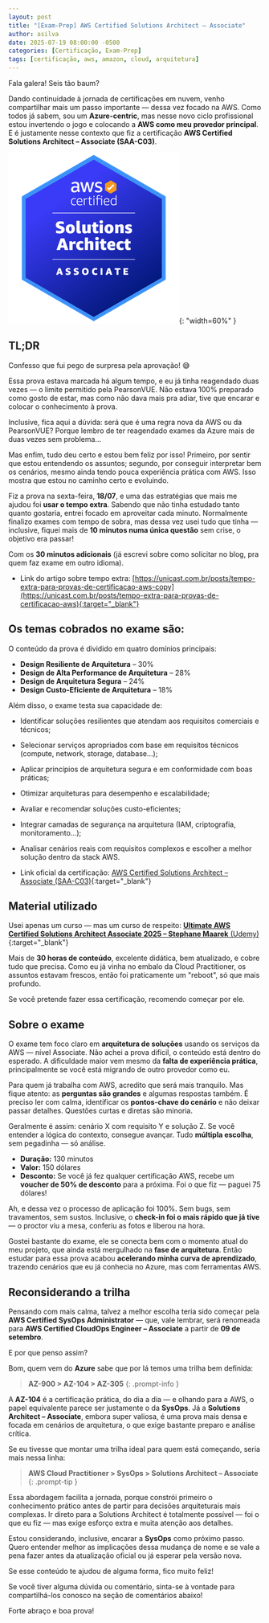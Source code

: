 ```yaml
---
layout: post
title: "[Exam-Prep] AWS Certified Solutions Architect – Associate"
author: asilva
date: 2025-07-19 08:00:00 -0500
categories: [Certificação, Exam-Prep]
tags: [certificação, aws, amazon, cloud, arquitetura]
---
```


Fala galera! Seis tão baum?

Dando continuidade à jornada de certificações em nuvem, venho compartilhar mais um passo importante — dessa vez focado na AWS. Como todos já sabem, sou um **Azure-centric**, mas nesse novo ciclo profissional estou invertendo o jogo e colocando a **AWS como meu provedor principal**. E é justamente nesse contexto que fiz a certificação **AWS Certified Solutions Architect – Associate (SAA-C03)**.

![](/assets/img/113/saa03-01.png){: "width=60%" }

## **TL;DR**

Confesso que fui pego de surpresa pela aprovação! 😅  

Essa prova estava marcada há algum tempo, e eu já tinha reagendado duas vezes — o limite permitido pela PearsonVUE. Não estava 100% preparado como gosto de estar, mas como não dava mais pra adiar, tive que encarar e colocar o conhecimento à prova.

Inclusive, fica aqui a dúvida: será que é uma regra nova da AWS ou da PearsonVUE? Porque lembro de ter reagendado exames da Azure mais de duas vezes sem problema...

Mas enfim, tudo deu certo e estou bem feliz por isso! Primeiro, por sentir que estou entendendo os assuntos; segundo, por conseguir interpretar bem os cenários, mesmo ainda tendo pouca experiência prática com AWS. Isso mostra que estou no caminho certo e evoluindo.

Fiz a prova na sexta-feira, **18/07**, e uma das estratégias que mais me ajudou foi **usar o tempo extra**. Sabendo que não tinha estudado tanto quanto gostaria, entrei focado em aproveitar cada minuto. Normalmente finalizo exames com tempo de sobra, mas dessa vez usei tudo que tinha — inclusive, fiquei mais de **10 minutos numa única questão** sem crise, o objetivo era passar!

Com os **30 minutos adicionais** (já escrevi sobre como solicitar no blog, pra quem faz exame em outro idioma).

- Link do artigo sobre tempo extra: [https://unicast.com.br/posts/tempo-extra-para-provas-de-certificacao-aws-copy](https://unicast.com.br/posts/tempo-extra-para-provas-de-certificacao-aws){:target="_blank"}

## **Os temas cobrados no exame são:**

O conteúdo da prova é dividido em quatro domínios principais:

- **Design Resiliente de Arquitetura** – 30%
- **Design de Alta Performance de Arquitetura** – 28%
- **Design de Arquitetura Segura** – 24%
- **Design Custo-Eficiente de Arquitetura** – 18%

Além disso, o exame testa sua capacidade de:

- Identificar soluções resilientes que atendam aos requisitos comerciais e técnicos;
- Selecionar serviços apropriados com base em requisitos técnicos (compute, network, storage, database...);
- Aplicar princípios de arquitetura segura e em conformidade com boas práticas;
- Otimizar arquiteturas para desempenho e escalabilidade;
- Avaliar e recomendar soluções custo-eficientes;
- Integrar camadas de segurança na arquitetura (IAM, criptografia, monitoramento...);
- Analisar cenários reais com requisitos complexos e escolher a melhor solução dentro da stack AWS.

- Link oficial da certificação: [AWS Certified Solutions Architect – Associate (SAA-C03)](https://aws.amazon.com/pt/certification/certified-solutions-architect-associate){:target="_blank"}

## **Material utilizado**

Usei apenas um curso — mas um curso de respeito: [**Ultimate AWS Certified Solutions Architect Associate 2025 – Stephane Maarek** (Udemy)](https://www.udemy.com/course/aws-certified-solutions-architect-associate-saa-c03/?couponCode=KEEPLEARNINGBR){:target="_blank"}  

Mais de **30 horas de conteúdo**, excelente didática, bem atualizado, e cobre tudo que precisa. Como eu já vinha no embalo da Cloud Practitioner, os assuntos estavam frescos, então foi praticamente um "reboot", só que mais profundo.

Se você pretende fazer essa certificação, recomendo começar por ele.

## **Sobre o exame**

O exame tem foco claro em **arquitetura de soluções** usando os serviços da AWS — nível Associate. Não achei a prova difícil, o conteúdo está dentro do esperado. A dificuldade maior vem mesmo da **falta de experiência prática**, principalmente se você está migrando de outro provedor como eu.

Para quem já trabalha com AWS, acredito que será mais tranquilo. Mas fique atento: as **perguntas são grandes** e algumas respostas também. É preciso ler com calma, identificar os **pontos-chave do cenário** e não deixar passar detalhes. Questões curtas e diretas são minoria.

Geralmente é assim: cenário X com requisito Y e solução Z. Se você entender a lógica do contexto, consegue avançar. Tudo **múltipla escolha**, sem pegadinha — só análise.

- **Duração:** 130 minutos  
- **Valor:** 150 dólares  
- **Desconto:** Se você já fez qualquer certificação AWS, recebe um **voucher de 50% de desconto** para a próxima. Foi o que fiz — paguei 75 dólares!

Ah, e dessa vez o processo de aplicação foi 100%. Sem bugs, sem travamentos, sem sustos. Inclusive, o **check-in foi o mais rápido que já tive** — o proctor viu a mesa, conferiu as fotos e liberou na hora. 

Gostei bastante do exame, ele se conecta bem com o momento atual do meu projeto, que ainda está mergulhado na **fase de arquitetura**. Então estudar para essa prova acabou **acelerando minha curva de aprendizado**, trazendo cenários que eu já conhecia no Azure, mas com ferramentas AWS.

## **Reconsiderando a trilha**

Pensando com mais calma, talvez a melhor escolha teria sido começar pela **AWS Certified SysOps Administrator** — que, vale lembrar, será renomeada para **AWS Certified CloudOps Engineer – Associate** a partir de **09 de setembro**.

E por que penso assim?

Bom, quem vem do **Azure** sabe que por lá temos uma trilha bem definida:  

> **AZ-900 > AZ-104 > AZ-305**
{: .prompt-info }

A **AZ-104** é a certificação prática, do dia a dia — e olhando para a AWS, o papel equivalente parece ser justamente o da **SysOps**. Já a **Solutions Architect – Associate**, embora super valiosa, é uma prova mais densa e focada em cenários de arquitetura, o que exige bastante preparo e análise crítica.

Se eu tivesse que montar uma trilha ideal para quem está começando, seria mais nessa linha:

> **AWS Cloud Practitioner > SysOps > Solutions Architect – Associate**
{: .prompt-tip }

Essa abordagem facilita a jornada, porque constrói primeiro o conhecimento prático antes de partir para decisões arquiteturais mais complexas. Ir direto para a Solutions Architect é totalmente possível — foi o que eu fiz — mas exige esforço extra e muita atenção aos detalhes.

Estou considerando, inclusive, encarar a **SysOps** como próximo passo. Quero entender melhor as implicações dessa mudança de nome e se vale a pena fazer antes da atualização oficial ou já esperar pela versão nova.

Se esse conteúdo te ajudou de alguma forma, fico muito feliz!  

Se você tiver alguma dúvida ou comentário, sinta-se à vontade para compartilhá-los conosco na seção de comentários abaixo!

Forte abraço e boa prova!

